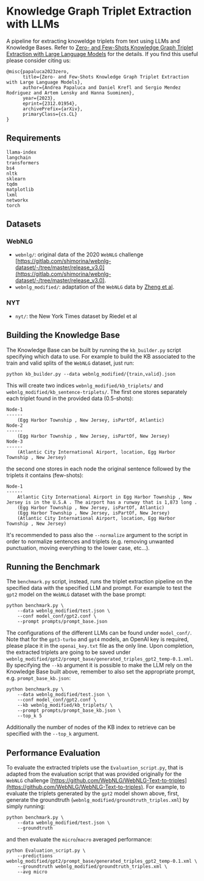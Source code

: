 #  Knowledge Graph Triplet Extraction with LLMs

A pipeline for extracting knoweldge triplets from text using LLMs and Knowledge Bases. Refer to [Zero- and Few-Shots Knowledge Graph Triplet Extraction with Large Language Models](https://arxiv.org/abs/2312.01954) for the details.
If you find this useful please consider citing us:

```
@misc{papaluca2023zero,
      title={Zero- and Few-Shots Knowledge Graph Triplet Extraction with Large Language Models}, 
      author={Andrea Papaluca and Daniel Krefl and Sergio Mendez Rodriguez and Artem Lensky and Hanna Suominen},
      year={2023},
      eprint={2312.01954},
      archivePrefix={arXiv},
      primaryClass={cs.CL}
}
```

## Requirements

```
llama-index
langchain
transformers
bs4
nltk
sklearn
tqdm
matplotlib
lxml
networkx
torch
```

## Datasets
### WebNLG
 - `webnlg/`: original data of the 2020 `WebNLG` challenge [https://gitlab.com/shimorina/webnlg-dataset/-/tree/master/release_v3.0](https://gitlab.com/shimorina/webnlg-dataset/-/tree/master/release_v3.0).
 - `webnlg_modified/`: adaptation of the `WebNLG` data by [Zheng et al](https://aclanthology.org/P17-1113/).
### NYT
 - `nyt/`: the New York Times dataset by Riedel et al

## Building the Knowledge Base

The Knowledge Base can be built by running the `kb_builder.py` script specifying which data to use. For example to build the KB associated to the train and valid splits of the `WebNLG` dataset, just run:
```
python kb_builder.py --data webnlg_modified/{train,valid}.json
```
This will create two indices `webnlg_modified/kb_triplets/` and `webnlg_modified/kb_sentence-triplets/`. The first one stores separately each triplet found in the provided data (0.5-shots):
```
Node-1
------
    (Egg Harbor Township , New Jersey, isPartOf, Atlantic)
Node-2
------
    (Egg Harbor Township , New Jersey, isPartOf, New Jersey)
Node-3
------
    (Atlantic City International Airport, location, Egg Harbor Township , New Jersey)
```
the second one stores in each node the original sentence followed by the triplets it contains (few-shots):
```
Node-1
------
    Atlantic City International Airport in Egg Harbor Township , New Jersey is in the U.S.A . The airport has a runway that is 1,873 long .
    (Egg Harbor Township , New Jersey, isPartOf, Atlantic)
	(Egg Harbor Township , New Jersey, isPartOf, New Jersey)
	(Atlantic City International Airport, location, Egg Harbor Township , New Jersey)
```
It's recommended to pass also the `--normalize` argument to the script in order to normalize sentences and triplets (e.g. removing unwanted punctuation, moving everything to the lower case, etc...).

## Running the Benchmark

The `benchmark.py` script, instead, runs the triplet extraction pipeline on the specified data with the specified LLM and prompt. For example to test the `gpt2` model on the `WebNLG` dataset with the base prompt:
```
python benchmark.py \
    --data webnlg_modified/test.json \
	--conf model_conf/gpt2.conf \
	--prompt prompts/prompt_base.json
```
The configurations of the different LLMs can be found under `model_conf/`. Note that for the `gpt3-turbo` and `gpt4` models, an OpenAI key is required, please place it in the `openai_key.txt` file as the only line.
Upon completion, the extracted triplets are going to be saved under `webnlg_modified/gpt2/prompt_base/generated_triples_gpt2_temp-0.1.xml`.
By specifying the `--kb` argument it is possible to make the LLM rely on the Knowledge Base built above, remember to also set the appropriate prompt, e.g. `prompt_base_kb.json`:
```
python benchmark.py \
    --data webnlg_modified/test.json \
	--conf model_conf/gpt2.conf \
	--kb webnlg_modified/kb_triplets/ \
	--prompt prompts/prompt_base_kb.json \
	--top_k 5
```
Additionally the number of nodes of the KB index to retrieve can be specified with the `--top_k` argument.

## Performance Evaluation

To evaluate the extracted triplets use the `Evaluation_script.py`, that is adapted from the evaluation script that was provided originally for the `WebNLG` challenge [https://github.com/WebNLG/WebNLG-Text-to-triples](https://github.com/WebNLG/WebNLG-Text-to-triples).
For example, to evaluate the triplets generated by the `gpt2` model shown above, first, generate the groundtruth (`webnlg_modified/groundtruth_triples.xml`) by simply running:
```
python benchmark.py \
    --data webnlg_modified/test.json \
	--groundtruth
```
and then evaluate the `micro`/`macro` averaged performance:
```
python Evaluation_script.py \
    --predictions webnlg_modified/gpt2/prompt_base/generated_triples_gpt2_temp-0.1.xml \
	--groundtruth webnlg_modified/groundtruth_triples.xml \
	--avg micro
```

